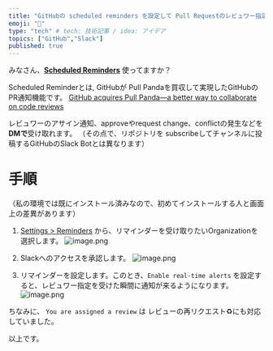```yaml
---
title: "GitHubの scheduled reminders を設定して Pull Requestのレビュワー指定/ 再レビュー依頼/ Conflict等々をSlack通知する"
emoji: "🔖"
type: "tech" # tech: 技術記事 / idea: アイデア
topics: ["GitHub","Slack"]
published: true
---
```


みなさん、**[Scheduled Reminders](https://help.github.com/en/github/setting-up-and-managing-organizations-and-teams/managing-scheduled-reminders-for-pull-requests)** 使ってますか？

Scheduled Reminderとは, GitHubが Pull Pandaを買収して実現したGitHubのPR通知機能です。
[GitHub acquires Pull Panda—a better way to collaborate on code reviews](https://github.blog/2019-06-17-github-acquires-pull-panda/)

レビュワーのアサイン通知、approveやrequest change、conflictの発生などを**DMで**受け取れます。
（その点で、リポジトリを subscribeしてチャンネルに投稿するGitHubのSlack Botとは異なります）

# 手順

（私の環境では既にインストール済みなので、初めてインストールする人と画面上の差異があります）

1. [Settings > Reminders](https://github.com/settings/reminders) から、リマインダーを受け取りたいOrganizationを選択します。
![image.png](https://qiita-image-store.s3.ap-northeast-1.amazonaws.com/0/96286/9c864354-353d-9049-8a4b-39825258ee8a.png)

2. Slackへのアクセスを承認します。
![image.png](https://qiita-image-store.s3.ap-northeast-1.amazonaws.com/0/96286/de9d8667-e8fc-dbcc-21b1-5a03945643f9.png)

3. リマインダーを設定します。このとき、`Enable real-time alerts` を設定すると、レビュワー指定を受けた瞬間に通知が来るようになります。
![image.png](https://qiita-image-store.s3.ap-northeast-1.amazonaws.com/0/96286/0ecd553f-90f3-5d32-2a17-7e46bc2fde98.png)

ちなみに、 `You are assigned a review` は レビューの再リクエスト♻️にも対応していました。

以上です。


